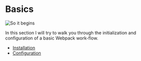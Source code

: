 # Basics

![So it begins](http://i3.kym-cdn.com/photos/images/original/000/288/697/3fa.jpg)

In this section I will try to walk you through the initialization and configuration of a basic Webpack work-flow.

* [Installation](/Installation.md)
* [Configuration](/configuration.md)
